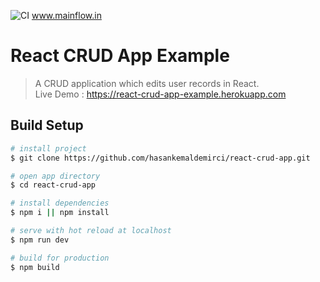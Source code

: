 ![CI](https://github.com/hasankemaldemirci/react-crud-app/workflows/CI/badge.svg)
www.mainflow.in
# React CRUD App Example

> A CRUD application which edits user records in React.  
Live Demo : https://react-crud-app-example.herokuapp.com

## Build Setup

```bash
# install project
$ git clone https://github.com/hasankemaldemirci/react-crud-app.git

# open app directory
$ cd react-crud-app

# install dependencies
$ npm i || npm install

# serve with hot reload at localhost
$ npm run dev

# build for production
$ npm build
```
